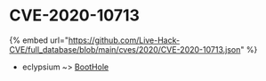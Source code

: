 # CVE-2020-10713
{% embed url="https://github.com/Live-Hack-CVE/full_database/blob/main/cves/2020/CVE-2020-10713.json" %}

* eclypsium ~> [BootHole](https://www.alice-snow.ru/2020/database/cve-2020-10713/boothole-eclypsium)